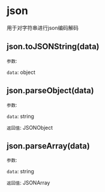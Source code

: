 # json

用于对字符串进行json编码解码

## json.toJSONString(data)

`参数`:

`data`: object

## json.parseObject(data)

`参数`:

`data`: string

`返回值`: JSONObject

## json.parseArray(data)

`参数`:

`data`: string

`返回值`: JSONArray

